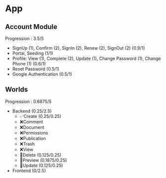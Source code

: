 # App

## Account Module

Progression : 3.5/5

- SignUp (1), Confirm (2), SignIn (2), Renew (2), SignOut (2) (0.9/1)
- Portal, Seeding (1/1)
- Profile: View (1), Complete (2), Update (1), Change Password (1), Change Phone (1) (0.6/1)
- Reset Password (0.5/1)
- Google Authentication (0.5/1)

## Worlds

Progression : 0.6875/5

- Backend (0.25/2.5)
  - ✅Create (0.25/0.25)
  - ❌Comment
  - ❌Document
  - ❌Permissions
  - ❌Publication
  - ❌Trash
  - ❌View
  - 🚧Delete (0.125/0.25)
  - 🚧Preview (0.1875/0.25)
  - 🚧Update (0.125/0.25)
- Frontend (0/2.5)
